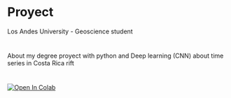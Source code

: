 # Proyect
Los Andes University - Geoscience student
#
About my degree proyect with python and Deep learning (CNN) about time series in Costa Rica rift
#
[![Open In Colab](https://colab.research.google.com/assets/colab-badge.svg)](https://colab.research.google.com/drive/1s-g95v61LFbsEbFMJ6nxdHuhWyeklr30)
